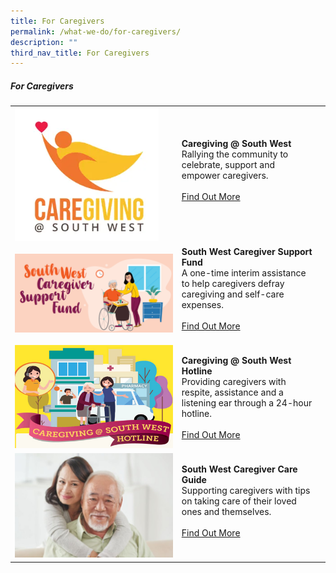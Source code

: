 ```yaml
---
title: For Caregivers
permalink: /what-we-do/for-caregivers/
description: ""
third_nav_title: For Caregivers
---
```

##### For Caregivers



| ||  |
| -------- | -------- | -------- |
| ![](/images/What%20We%20Do/For%20Caregivers/caregiving1.png)   |   **Caregiving @ South West**<br> Rallying the community to celebrate, support and empower caregivers. <br><br> [Find Out More](/what-we-do/for-caregivers/caregiving/)<br><br>|      |
| ![](/images/What%20We%20Do/For%20Caregivers/south-west-caregiver-support-fund_thumbnail.png)     |   **South West Caregiver Support Fund**<br> A one-time interim assistance to help caregivers defray caregiving and self-care expenses. <br><br> [Find Out More](/what-we-do/for-caregivers/csf/)<br><br>|
|![](/images/What%20We%20Do/For%20Caregivers/thumbnail---caregiver-hotline.jpg)|  **Caregiving @ South West Hotline**<br>Providing caregivers with respite, assistance and a listening ear through a 24-hour hotline.<br><br> [Find Out More](/what-we-do/for-caregivers/hotline/)<br>|
|![](/images/What%20We%20Do/For%20Caregivers/CC%20-%20P5.jpg)| **South West Caregiver Care Guide**<br>Supporting caregivers with tips on taking care of their loved ones and themselves.<br><br> [Find Out More](/what-we-do/for-caregivers/caregivercareguide/)<br><br>|